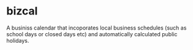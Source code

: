 # bizcal
A businiss calendar that incoporates local business schedules (such as school days or closed days etc) and automatically calculated public holidays.
